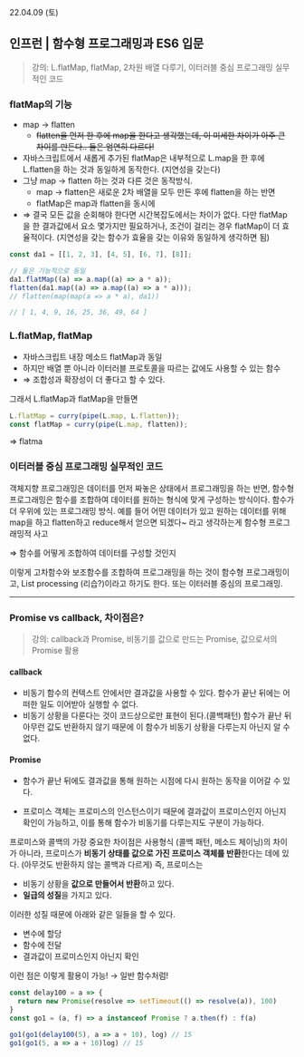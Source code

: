 22.04.09 (토)

## 인프런 | 함수형 프로그래밍과 ES6 입문

> 강의: L.flatMap, flatMap, 2차원 배열 다루기, 이터러블 중심 프로그래밍 실무적인 코드

### **flatMap의 기능**

- map → flatten
  - ~~flatten을 먼저 한 후에 map을 한다고 생각했는데, 이 미세한 차이가 아주 큰 차이를 만든다.. 둘은 엄연히 다르다!~~
- 자바스크립트에서 새롭게 추가된 flatMap은 내부적으로 L.map을 한 후에 L.flatten을 하는 것과 동일하게 동작한다. (지연성을 갖는다)
- 그냥 map → flatten 하는 것과 다른 것은 동작방식.
  - map → flatten은 새로운 2차 배열을 모두 만든 후에 flatten을 하는 반면
  - flatMap은 map과 flatten을 동시에
- ⇒ 결국 모든 값을 순회해야 한다면 시간복잡도에서는 차이가 없다. 다만 flatMap을 한 결과값에서 요소 몇가지만 필요하거나, 조건이 걸리는 경우 flatMap이 더 효율적이다. (지연성을 갖는 함수가 효율을 갖는 이유와 동일하게 생각하면 됨)

```jsx
const da1 = [[1, 2, 3], [4, 5], [6, 7], [8]];

// 둘은 기능적으로 동일
da1.flatMap((a) => a.map((a) => a * a));
flatten(da1.map((a) => a.map((a) => a * a)));
// flatten(map(map(a => a * a), da1))

// [ 1, 4, 9, 16, 25, 36, 49, 64 ]
```

### **L.flatMap, flatMap**

- 자바스크립트 내장 메소드 flatMap과 동일
- 하지만 배열 뿐 아니라 이터러블 프로토콜을 따르는 값에도 사용할 수 있는 함수
- ⇒ 조합성과 확장성이 더 좋다고 할 수 있다.

그래서 L.flatMap과 flatMap을 만들면

```jsx
L.flatMap = curry(pipe(L.map, L.flatten));
const flatMap = curry(pipe(L.map, flatten));
```

=> flatma

### 이터러블 중심 프로그래밍 실무적인 코드

객체지향 프로그래밍은 데이터를 먼저 짜놓은 상태에서 프로그래밍을 하는 반면, 함수형 프로그래밍은 함수를 조합하여 데이터를 원하는 형식에 맞게 구성하는 방식이다. 함수가 더 우위에 있는 프로그래밍 방식. 예를 들어 어떤 데이터가 있고 원하는 데이터를 위해 map을 하고 flatten하고 reduce해서 얻으면 되겠다~ 라고 생각하는게 함수형 프로그래밍적 사고

⇒ 함수를 어떻게 조합하여 데이터를 구성할 것인지

이렇게 고차함수와 보조함수를 조합하여 프로그래밍을 하는 것이 함수형 프로그래밍이고, List processing (리습?)이라고 하기도 한다. 또는 이터러블 중심의 프로그래밍.

---

### **Promise vs callback, 차이점은?**

> 강의: callback과 Promise, 비동기를 값으로 만드는 Promise, 값으로서의 Promise 활용

#### **callback**

- 비동기 함수의 컨텍스트 안에서만 결과값을 사용할 수 있다. 함수가 끝난 뒤에는 어떠한 일도 이어받아 실행할 수 없다.
- 비동기 상황을 다룬다는 것이 코드상으로만 표현이 된다.(콜백패턴) 함수가 끝난 뒤 아무런 값도 반환하지 않기 때문에 이 함수가 비동기 상황을 다루는지 아닌지 알 수 없다.

#### **Promise**

- 함수가 끝난 뒤에도 결과값을 통해 원하는 시점에 다시 원하는 동작을 이어갈 수 있다.

- 프로미스 객체는 프로미스의 인스턴스이기 때문에 결과값이 프로미스인지 아닌지 확인이 가능하고, 이를 통해 함수가 비동기를 다루는지도 구분이 가능하다.

프로미스와 콜백의 가장 중요한 차이점은 사용형식 (콜백 패턴, 메소드 체이닝)의 차이가 아니라, 프로미스가 **비동기 상태를 값으로 가진 프로미스 객체를 반환**한다는 데에 있다. (아무것도 반환하지 않는 콜백과 다르게) 즉, 프로미스는

- 비동기 상황을 **값으로 만들어서 반환**하고 있다.
- **일급의 성질**을 가지고 있다.

이러한 성질 때문에 아래와 같은 일들을 할 수 있다.

- 변수에 할당
- 함수에 전달
- 결과값이 프로미스인지 아닌지 확인

이런 점은 이렇게 활용이 가능! → 일반 함수처럼!

```js
const delay100 = a => {
  return new Promise(resolve => setTimeout(() => resolve(a)), 100)
}
const go1 = (a, f) => a instanceof Promise ? a.then(f) : f(a)

go1(go1(delay100(5), a => a + 10), log) // 15
go1(go1(5, a => a + 10)log) // 15
```
